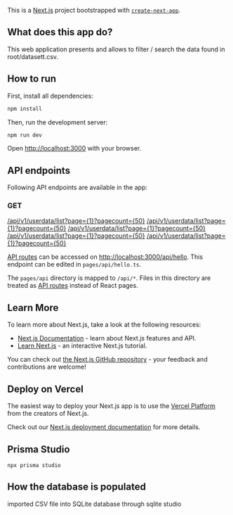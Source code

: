 This is a [Next.js](https://nextjs.org/) project bootstrapped with [`create-next-app`](https://github.com/vercel/next.js/tree/canary/packages/create-next-app).

## What does this app do?

This web application presents and allows to filter / search the data found in root/datasett.csv.

## How to run

First, install all dependencies:

```bash
npm install
```

Then, run the development server:

```bash
npm run dev
```

Open [http://localhost:3000](http://localhost:3000) with your browser.

## API endpoints

Following API endpoints are available in the app:

### GET

[/api/v1/userdata/list?page={1}?pagecount={50}]()
[/api/v1/userdata/list?page={1}?pagecount={50}]()
[/api/v1/userdata/list?page={1}?pagecount={50}]()
[/api/v1/userdata/list?page={1}?pagecount={50}]()
[/api/v1/userdata/list?page={1}?pagecount={50}]()

[API routes](https://nextjs.org/docs/api-routes/introduction) can be accessed on [http://localhost:3000/api/hello](http://localhost:3000/api/hello). This endpoint can be edited in `pages/api/hello.ts`.

The `pages/api` directory is mapped to `/api/*`. Files in this directory are treated as [API routes](https://nextjs.org/docs/api-routes/introduction) instead of React pages.

## Learn More

To learn more about Next.js, take a look at the following resources:

- [Next.js Documentation](https://nextjs.org/docs) - learn about Next.js features and API.
- [Learn Next.js](https://nextjs.org/learn) - an interactive Next.js tutorial.

You can check out [the Next.js GitHub repository](https://github.com/vercel/next.js/) - your feedback and contributions are welcome!

## Deploy on Vercel

The easiest way to deploy your Next.js app is to use the [Vercel Platform](https://vercel.com/new?utm_medium=default-template&filter=next.js&utm_source=create-next-app&utm_campaign=create-next-app-readme) from the creators of Next.js.

Check out our [Next.js deployment documentation](https://nextjs.org/docs/deployment) for more details.

## Prisma Studio

```
npx prisma studio
```

## How the database is populated

imported CSV file into SQLite database through sqlite studio
